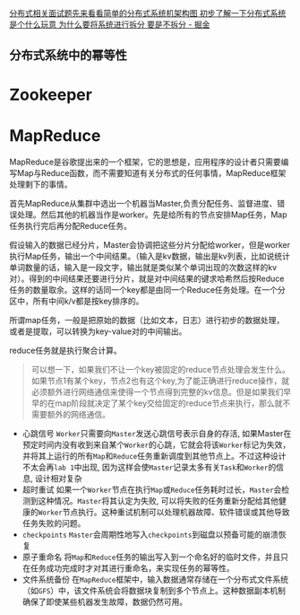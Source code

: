 [分布式相关面试题先来看看简单的分布式系统机架构图 初步了解一下分布式系统是个什么玩意 为什么要将系统进行拆分 要是不拆分 - 掘金](https://juejin.cn/post/6996915693811662884)


## 分布式系统中的幂等性

# Zookeeper

# MapReduce

MapReduce是谷歌提出来的一个框架，它的思想是，应用程序的设计者只需要编写Map与Reduce函数，而不需要知道有关分布式的任何事情，MapReduce框架处理剩下的事情。

首先MapReduce从集群中选出一个机器当Master,负责分配任务、监督进度、错误处理。然后其他的机器当作是worker。先是给所有的节点安排Map任务，Map任务执行完后再分配Reduce任务。

假设输入的数据已经分片，Master会协调把这些分片分配给worker，但是worker执行Map任务，输出一个中间结果。（输入是kv数据，输出是kv列表，比如说统计单词数量的话，输入是一段文字，输出就是类似某个单词出现的次数这样的kv对）。得到的中间结果还要进行分片，就是对中间结果的键求哈希然后按Reduce任务的数量取余。这样的话同一个key都是由同一个Reduce任务处理。在一个分区中，所有中间k/v都是按key排序的。

所谓map任务，一般是把原始的数据（比如文本，日志）进行初步的数据处理，或者是提取，可以转换为key-value对的中间输出。

reduce任务就是执行聚合计算。

> 可以想一下，如果我们不让一个key被固定的reduce节点处理会发生什么。如果节点1有某个key，节点2也有这个key,为了能正确进行reduce操作，就必须额外进行网络通信来使得一个节点得到完整的kv信息。但是如果我们早早的在map阶段就决定了某个key交给固定的reduce节点来执行，那么就不需要额外的网络通信。

- 心跳信号
  `Worker`只需要向`Master`发送心跳信号表示自身的存活, 如果Master在预定时间内没有收到来自某个`Worker`的心跳，它就会将该`Worker`标记为失效，并将其上运行的所有`Map`和`Reduce`任务重新调度到其他节点上。不过这种设计不太会再`lab 1`中出现, 因为这样会使`Master`记录太多有关`Task`和`Worker`的信息, 设计相对复杂
- 超时重试
  如果一个`Worker`节点在执行`Map`或`Reduce`任务耗时过长，`Master`会检测到这种情况。`Master`将其认定为失败, 可以将失败的任务重新分配给其他健康的`Worker`节点执行。这种重试机制可以处理机器故障、软件错误或其他导致任务失败的问题。
- `checkpoints`
  `Master`会周期性地写入`checkpoints`到磁盘以预备可能的崩溃恢复
- 原子重命名
  将`Map`和`Reduce`任务的输出写入到一个命名好的临时文件，并且只在任务成功完成时才对其进行重命名，来实现任务的幂等性。
- 文件系统备份
  在`MapReduce`框架中，输入数据通常存储在一个分布式文件系统（如`GFS`）中，该文件系统会将数据块复制到多个节点上。这种数据副本机制确保了即使某些机器发生故障，数据仍然可用。

